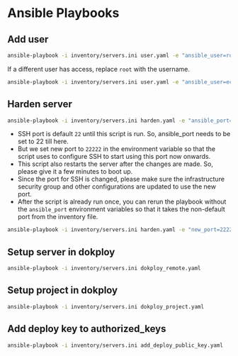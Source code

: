 # Ansible Playbooks

## Add user
```bash
ansible-playbook -i inventory/servers.ini user.yaml -e "ansible_user=root" -e "ansible_port=22"
```

If a different user has access, replace `root` with the username.
```bash
ansible-playbook -i inventory/servers.ini user.yaml -e "ansible_user=ecs-user" -e "ansible_port=22"
```

## Harden server
```bash
ansible-playbook -i inventory/servers.ini harden.yaml -e "ansible_port=22" -e "new_port=22222"
```

- SSH port is default `22` until this script is run. So, ansible_port needs to be set to 22 till here.
- But we set new port to `22222` in the environment variable so that the script uses to configure SSH to start using this port now onwards.
- This script also restarts the server after the changes are made. So, please give it a few minutes to boot up.
- Since the port for SSH is changed, please make sure the infrastructure security group and other configurations are updated to use the new port.
- After the script is already run once, you can rerun the playbook without the `ansible_port` environment variables so that it takes the non-default port from the inventory file.
```bash
ansible-playbook -i inventory/servers.ini harden.yaml -e "new_port=22222"
```

## Setup server in dokploy
```bash
ansible-playbook -i inventory/servers.ini dokploy_remote.yaml
```

## Setup project in dokploy
```bash
ansible-playbook -i inventory/servers.ini dokploy_project.yaml
```

## Add deploy key to authorized_keys
```bash
ansible-playbook -i inventory/servers.ini add_deploy_public_key.yaml
```